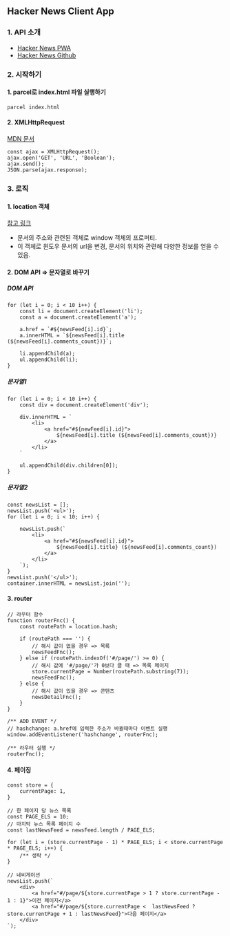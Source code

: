 ## Hacker News Client App

### 1. API 소개
- [Hacker News PWA](https://hnpwa.com/)
- [Hacker News Github](https://github.com/tastejs/hacker-news-pwas)

### 2. 시작하기
#### 1. parcel로 index.html 파일 실행하기
```
parcel index.html
```

#### 2. XMLHttpRequest
[MDN 문서](https://developer.mozilla.org/en-US/docs/Web/API/XMLHttpRequest)
```
const ajax = XMLHttpRequest();
ajax.open('GET', 'URL', 'Boolean');
ajax.send();
JSON.parse(ajax.response);
```

### 3. 로직
#### 1. location 객체
[참고 링크](https://ffoorreeuunn.tistory.com/167)
- 문서의 주소와 관련된 객체로 window 객체의 프로퍼티.
- 이 객체로 윈도우 문서의 url을 변경, 문서의 위치와 관련해 다양한 정보를 얻을 수 있음.

#### 2. DOM API => 문자열로 바꾸기 
##### DOM API
```
for (let i = 0; i < 10 i++) {
    const li = document.createElement('li');
    const a = document.createElement('a');

    a.href = `#${newsFeed[i].id}`;
    a.innerHTML = `${newsFeed[i].title (${newsFeed[i].comments_count})}`;

    li.appendChild(a);
    ul.appendChild(li);
} 
```

##### 문자열1
```
for (let i = 0; i < 10 i++) {
    const div = document.createElement('div');

    div.innerHTML = `
        <li>
            <a href="#${newFeed[i].id}">
                ${newsFeed[i].title (${newsFeed[i].comments_count})}             
            </a>
        </li>
    `

    ul.appendChild(div.children[0]);
}
```

##### 문자열2
```
const newsList = [];
newsList.push('<ul>');
for (let i = 0; i < 10; i++) {
    
    newsList.push(`
        <li>
            <a href="#${newsFeed[i].id}">
                ${newsFeed[i].title} (${newsFeed[i].comments_count})
            </a>
        </li>
    `);
}
newsList.push('</ul>');
container.innerHTML = newsList.join('');
```

#### 3. router
```
// 라우터 함수
function routerFnc() {
    const routePath = location.hash;

    if (routePath === '') {
        // 해시 값이 없을 경우 => 목록
        newsFeedFnc();
    } else if (routePath.indexOf('#/page/') >= 0) {
        // 해시 값에 '#/page/'가 0보다 클 때 => 목록 페이지
        store.currentPage = Number(routePath.substring(7));
        newsFeedFnc();
    } else {
        // 해시 값이 있을 경우 => 콘텐츠
        newsDetailFnc();
    }
}

/** ADD EVENT */
// hashchange: a.href에 입력한 주소가 바뀔때마다 이벤트 실행
window.addEventListener('hashchange', routerFnc);

/** 라우터 실행 */
routerFnc();
```

#### 4. 페이징
```
const store = {
    currentPage: 1,
}

// 한 페이지 당 뉴스 목록
const PAGE_ELS = 10;
// 마지막 뉴스 목록 페이지 수
const lastNewsFeed = newsFeed.length / PAGE_ELS;

for (let i = (store.currentPage - 1) * PAGE_ELS; i < store.currentPage * PAGE_ELS; i++) {
    /** 생략 */
}

// 네비게이션
newsList.push(`
    <div>
        <a href="#/page/${store.currentPage > 1 ? store.currentPage - 1 : 1}">이전 페이지</a>
        <a href="#/page/${store.currentPage <  lastNewsFeed ? store.currentPage + 1 : lastNewsFeed}">다음 페이지</a>
    </div>
`);
```